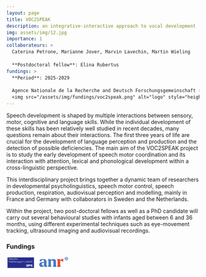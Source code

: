 ```yaml
---
layout: page
title: VOC2SPEAK
description: an integrative-interactive approach to vocal development
img: assets/img/12.jpg
importance: 1
collaborateurs: >
  Caterina Petrone, Marianne Jover, Marvin Lavechin, Martin Wieling  

  **Postdoctoral fellow**: Elina Rubertus
fundings: >
  **Period**: 2025-2029  

  Agence Nationale de la Recherche and Deutsch Forschungsgemeinschaft (ANR-24-FRAL-0004-01 ; FU791/10-1) aaa
  <img src="/assets/img/fundings/voc2speak.png" alt="logo" style="height:40px; vertical-align:middle; margin-left:5px;">
---
```


Speech development is shaped by multiple interactions between sensory, motor, cognitive and language skills. While the individual development of these skills has been relatively well studied in recent decades, many questions remain about their interactions.
The first three years of life are crucial for the development of language perception and production and the detection of possible deficiencies. The main aim of the VOC2SPEAK project is to study the early development of speech motor coordination and its interaction with attention, lexical and phonological development within a cross-linguistic perspective.

This interdisciplinary project brings together a dynamic team of researchers in developmental psycholinguistics, speech motor control, speech production, respiration, audiovisual perception and modelling, mainly in France and Germany with collaborators in Sweden and the Netherlands.

Within the project, two post-doctoral fellows as well as a PhD candidate will carry out several behavioural studies with infants aged between 6 and 36 months, using different experimental techniques such as eye-movement tracking, ultrasound imaging and audiovisual recordings.

### Fundings

<img src="/assets/img/fundings/voc2speak.png" alt="ANR logo" style="height:40px;">
